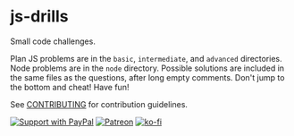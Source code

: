# js-drills

Small code challenges.

Plan JS problems are in the `basic`, `intermediate`, and `advanced`
directories. Node problems are in the `node` directory.
Possible solutions are included in the same files as the questions, after
long empty comments. Don't jump to the bottom and cheat! Have fun!

See [CONTRIBUTING](.github/CONTRIBUTING.md) for contribution guidelines.

[![Support with PayPal](https://img.shields.io/badge/paypal-donate-yellow.png)](https://paypal.me/zacanger) [![Patreon](https://img.shields.io/badge/patreon-donate-yellow.svg)](https://www.patreon.com/zacanger) [![ko-fi](https://img.shields.io/badge/donate-KoFi-yellow.svg)](https://ko-fi.com/U7U2110VB)
